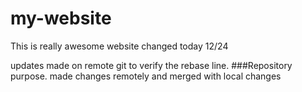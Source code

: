 # my-website

This is really awesome website
changed today 12/24

updates made on remote git to verify the rebase line.
###Repository purpose.
made changes remotely and merged with local changes



